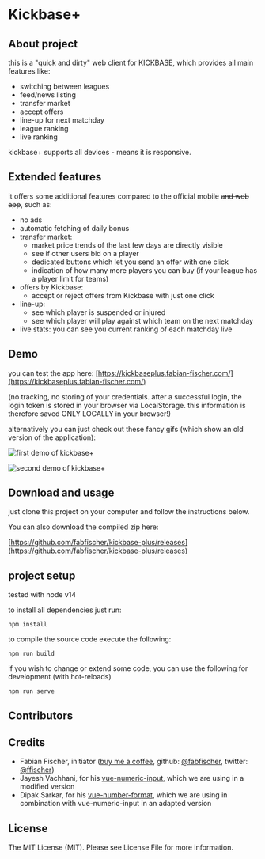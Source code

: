 # Kickbase+

## About project
this is a "quick and dirty" web client for KICKBASE, which provides all main features like:

- switching between leagues
- feed/news listing
- transfer market
- accept offers
- line-up for next matchday
- league ranking
- live ranking

kickbase+ supports all devices - means it is responsive.

## Extended features

it offers some additional features compared to the official mobile ~~and web app~~, such as:
- no ads
- automatic fetching of daily bonus
- transfer market:
	- market price trends of the last few days are directly visible
	- see if other users bid on a player
	- dedicated buttons which let you send an offer with one click
	- indication of how many more players you can buy (if your league has a player limit for teams)
- offers by Kickbase:
	- accept or reject offers from Kickbase with just one click
- line-up:
	- see which player is suspended or injured
	- see which player will play against which team on the next matchday
- live stats: you can see you current ranking of each matchday live

## Demo
you can test the app here: [https://kickbaseplus.fabian-fischer.com/](https://kickbaseplus.fabian-fischer.com/)

(no tracking, no storing of your credentials. after a successful login, the login token is stored in your browser via LocalStorage. this information is therefore saved ONLY LOCALLY in your browser!)

alternatively you can just check out these fancy gifs (which show an old version of the application):

![first demo of kickbase+](https://dev.fabian-fischer.com/github/kickbase+/demo-1.gif "first demo of kickbase+")


![second demo of kickbase+](https://dev.fabian-fischer.com/github/kickbase+/demo-2.gif "second demo of kickbase+")

## Download and usage
just clone this project on your computer and follow the instructions below. 

You can also download the compiled zip here:

[https://github.com/fabfischer/kickbase-plus/releases](https://github.com/fabfischer/kickbase-plus/releases)


## project setup
tested with node v14


to install all dependencies just run:

```
npm install
```

to compile the source code execute the following:
 
```
npm run build
```

if you wish to change or extend some code, you can use the following for development (with hot-reloads)

```
npm run serve
```

## Contributors

<!-- ALL-CONTRIBUTORS-LIST:START - Do not remove or modify this section -->
<!-- prettier-ignore-start -->
<!-- markdownlint-disable -->

<!-- markdownlint-restore -->
<!-- prettier-ignore-end -->

<!-- ALL-CONTRIBUTORS-LIST:END -->

## Credits

- Fabian Fischer, initiator ([buy me a coffee](https://www.buymeacoffee.com/ffischer),
  github: [@fabfischer](https://github.com/fabfischer), twitter: [@ffischer](https://twitter.com/ffischer))
- Jayesh Vachhani, for his [vue-numeric-input](https://github.com/JayeshLab/vue-numeric-input), which we are using in a
  modified version
- Dipak Sarkar, for his [vue-number-format](https://github.com/coders-tm/vue-number-format/tree/vue2.0), which we are using in combination with
  vue-numeric-input in an adapted version

## License

The MIT License (MIT). Please see License File for more information.